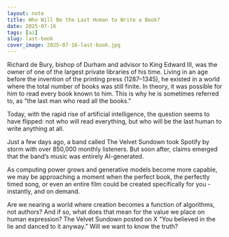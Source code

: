 ```yaml
---
layout: note
title: Who Will Be the Last Human to Write a Book?
date: 2025-07-16
tags: [ai]
slug: last-book
cover_image: 2025-07-16-last-book.jpg
---
```

Richard de Bury, bishop of Durham and advisor to King Edward III, was the owner of one of the largest private libraries of his time. Living in an age before the invention of the printing press (1287–1345), he existed in a world where the total number of books was still finite. In theory, it was possible for him to read every book known to him. This is why he is sometimes referred to, as "the last man who read all the books."

Today, with the rapid rise of artificial intelligence, the question seems to have flipped: not who will read everything, but who will be the last human to write anything at all.

Just a few days ago, a band called The Velvet Sundown took Spotify by storm with over 850,000 monthly listeners. But soon after, claims emerged that the band’s music was entirely AI-generated. 

As computing power grows and generative models become more capable, we may be approaching a moment when the perfect book, the perfectly timed song, or even an entire film could be created specifically for you - instantly, and on demand.

Are we nearing a world where creation becomes a function of algorithms, not authors? And if so, what does that mean for the value we place on human expression? The Velvet Sundown posted on X “You believed in the lie and danced to it anyway.” Will we want to know the truth?
